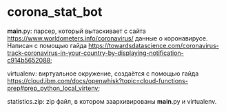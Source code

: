 # corona_stat_bot

__main__.py: парсер, который вытаскивает с сайта https://www.worldometers.info/coronavirus/ данные о коронавирусе. Написан с помощью гайда https://towardsdatascience.com/coronavirus-track-coronavirus-in-your-country-by-displaying-notification-c914b5652088;

virtualenv: виртуальное окружение, создаётся с помощью гайда https://cloud.ibm.com/docs/openwhisk?topic=cloud-functions-prep#prep_python_local_virtenv;

statistics.zip: zip файл, в котором заархивированы __main__.py и virtualenv.
